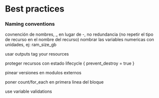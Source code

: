 # Best practices

### Naming conventions
covnención de nombres, _ en lugar de -, no redundancia (no repetir el tipo de recurso en el nombre del recurso)
nombrar las variables numericas con unidades, ej: ram_size_gb

usar outputs
tag your resources

proteger recursos con estado lifecycle { prevent_destroy = true }

pinear versiones en modulos externos


poner count/for_each en primera linea del bloque


use variable validations

